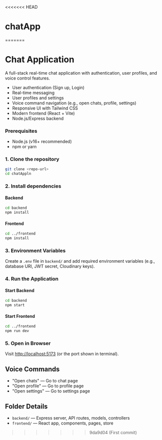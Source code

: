 <<<<<<< HEAD
# chatApp
=======
# Chat Application

A full-stack real-time chat application with authentication, user profiles, and voice control features.

- User authentication (Sign up, Login)
- Real-time messaging
- User profiles and settings
- Voice command navigation (e.g., open chats, profile, settings)
- Responsive UI with Tailwind CSS
- Modern frontend (React + Vite)
- Node.js/Express backend

### Prerequisites
- Node.js (v16+ recommended)
- npm or yarn

### 1. Clone the repository
```sh
git clone <repo-url>
cd chatAppln
```

### 2. Install dependencies
#### Backend
```sh
cd backend
npm install
```
#### Frontend
```sh
cd ../frontend
npm install
```

### 3. Environment Variables
Create a `.env` file in `backend/` and add required environment variables (e.g., database URI, JWT secret, Cloudinary keys).

### 4. Run the Application
#### Start Backend
```sh
cd backend
npm start
```
#### Start Frontend
```sh
cd ../frontend
npm run dev
```

### 5. Open in Browser
Visit [http://localhost:5173](http://localhost:5173) (or the port shown in terminal).

## Voice Commands
- "Open chats" — Go to chat page
- "Open profile" — Go to profile page
- "Open settings" — Go to settings page

## Folder Details
- `backend/` — Express server, API routes, models, controllers
- `frontend/` — React app, components, pages, store
>>>>>>> 9da9d04 (First commit)
